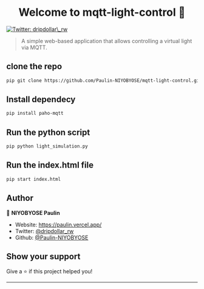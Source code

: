 <h1 align="center">Welcome to mqtt-light-control 👋</h1>
<p>
  <a href="https://twitter.com/dripdollar\_rw" target="_blank">
    <img alt="Twitter: dripdollar\_rw" src="https://img.shields.io/twitter/follow/dripdollar\_rw.svg?style=social" />
  </a>
</p>

> A simple web-based application that allows controlling a virtual light via MQTT.

## clone the repo

```sh
pip git clone https://github.com/Paulin-NIYOBYOSE/mqtt-light-control.git
```

## Install dependecy

```sh
pip install paho-mqtt
```

## Run the python script

```sh
pip python light_simulation.py
```

## Run the index.html file

```sh
pip start index.html
```

## Author

👤 **NIYOBYOSE Paulin**

- Website: https://paulin.vercel.app/
- Twitter: [@dripdollar_rw](https://twitter.com/dripdollar_rw)
- Github: [@Paulin-NIYOBYOSE](https://github.com/Paulin-NIYOBYOSE)

## Show your support

Give a ⭐️ if this project helped you!

---
